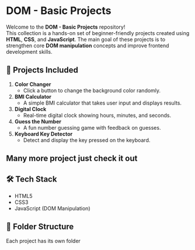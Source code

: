 # DOM - Basic Projects

Welcome to the **DOM - Basic Projects** repository!  
This collection is a hands-on set of beginner-friendly projects created using **HTML**, **CSS**, and **JavaScript**. The main goal of these projects is to strengthen core **DOM manipulation** concepts and improve frontend development skills.

## 🚀 Projects Included

1. **Color Changer**
   - Click a button to change the background color randomly.
2. **BMI Calculator**
   - A simple BMI calculator that takes user input and displays results.
3. **Digital Clock**
   - Real-time digital clock showing hours, minutes, and seconds.
4. **Guess the Number**
   - A fun number guessing game with feedback on guesses.
5. **Keyboard Key Detector**
   - Detect and display the key pressed on the keyboard.

## Many more project just check it out 


## 🛠️ Tech Stack

- HTML5
- CSS3
- JavaScript (DOM Manipulation)

## 📂 Folder Structure

Each project has its own folder
